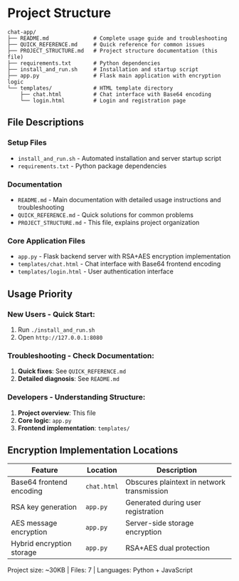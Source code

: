 # Project Structure

```
chat-app/
├── README.md              # Complete usage guide and troubleshooting
├── QUICK_REFERENCE.md     # Quick reference for common issues
├── PROJECT_STRUCTURE.md   # Project structure documentation (this file)
├── requirements.txt       # Python dependencies
├── install_and_run.sh     # Installation and startup script
├── app.py                 # Flask main application with encryption logic
└── templates/             # HTML template directory
    ├── chat.html          # Chat interface with Base64 encoding
    └── login.html         # Login and registration page
```

## File Descriptions

### Setup Files
- `install_and_run.sh` - Automated installation and server startup script
- `requirements.txt` - Python package dependencies

### Documentation
- `README.md` - Main documentation with detailed usage instructions and troubleshooting
- `QUICK_REFERENCE.md` - Quick solutions for common problems
- `PROJECT_STRUCTURE.md` - This file, explains project organization

### Core Application Files
- `app.py` - Flask backend server with RSA+AES encryption implementation
- `templates/chat.html` - Chat interface with Base64 frontend encoding
- `templates/login.html` - User authentication interface

## Usage Priority

### New Users - Quick Start:
1. Run `./install_and_run.sh`
2. Open `http://127.0.0.1:8080`

### Troubleshooting - Check Documentation:
1. **Quick fixes**: See `QUICK_REFERENCE.md`
2. **Detailed diagnosis**: See `README.md`

### Developers - Understanding Structure:
1. **Project overview**: This file
2. **Core logic**: `app.py`
3. **Frontend implementation**: `templates/`

## Encryption Implementation Locations

| Feature | Location | Description |
|---------|----------|-------------|
| Base64 frontend encoding | `chat.html` | Obscures plaintext in network transmission |
| RSA key generation | `app.py` | Generated during user registration |
| AES message encryption | `app.py` | Server-side storage encryption |
| Hybrid encryption storage | `app.py` | RSA+AES dual protection |

Project size: ~30KB | Files: 7 | Languages: Python + JavaScript 